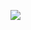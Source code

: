 <img
  src="(https://github-readme-stats.vercel.app/api?username=anuraghazra&show_icons=true&theme=radical"
/>
